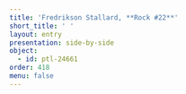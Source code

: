 ```yaml
---
title: 'Fredrikson Stallard, **Rock #22**'
short_title: ' '
layout: entry
presentation: side-by-side
object:
  - id: ptl-24661
order: 418
menu: false
---
```


